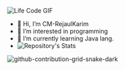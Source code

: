 



![Life Code GIF](https://github.com/user-attachments/assets/0426b804-7cd1-447e-aa3a-b40a0a49e399)

- 👋 Hi, I’m CM-RejaulKarim
- 👀 I’m interested in programming 
- 🌱 I’m currently learning Java lang.
- ![Repository's Stats](https://github-readme-stats.vercel.app/api/top-langs/?username=CM-RejaulKarim&layout=compact)

  

<!---
![Repository's Stats](https://github-readme-stats.vercel.app/api/top-langs/?username=cmabdullah&layout=compact&hide=javascript,html,css,php)
- 💞️ I’m looking to collaborate on ...
- 📫 How to reach me ...
- 😄 Pronouns: ...
- ⚡ Fun fact: ... --->
![github-contribution-grid-snake-dark](https://github.com/user-attachments/assets/e077b614-a8cf-46cd-bb71-6cae9457ec93)

<!---
CM-RejaulKarim/CM-RejaulKarim is a ✨ special ✨ repository because its `README.md` (this file) appears on your GitHub profile.
You can click the Preview link to take a look at your changes.
--->
